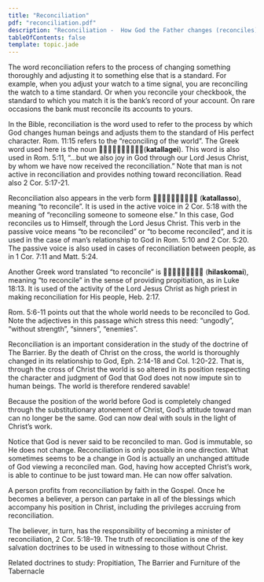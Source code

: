 ```yaml
---
title: "Reconciliation"
pdf: "reconciliation.pdf"
description: "Reconciliation -  How God the Father changes (reconciles) us to His own standards and righteousness."
tableOfContents: false
template: topic.jade
---
```


The word reconciliation refers to the process of changing something
thoroughly and adjusting it to something else that is a standard. For
example, when you adjust your watch to a time signal, you are
reconciling the watch to a time standard. Or when you reconcile your
checkbook, the standard to which you match it is the bank’s record of
your account. On rare occasions the bank must reconcile its accounts to
yours.

In the Bible, reconciliation is the word used to refer to the process by
which God changes human beings and adjusts them to the standard of His
perfect character. Rom. 11:15 refers to the “reconciling of the world”.
The Greek word used here is the noun (**katallagei**). This
word is also used in Rom. 5:11, “…but we also joy in God through our
Lord Jesus Christ, by whom we have now received the reconciliation.”
Note that man is not active in reconciliation and provides nothing
toward reconciliation. Read also 2 Cor. 5:17-21.

Reconciliation also appears in the verb form 
(**katallasso**), meaning “to reconcile”. It is used in the active voice
in 2 Cor. 5:18 with the meaning of “reconciling someone to someone
else.” In this case, God reconciles us to Himself, through the Lord
Jesus Christ. This verb in the passive voice means “to be reconciled” or
“to become reconciled”, and it is used in the case of man’s relationship
to God in Rom. 5:10 and 2 Cor. 5:20. The passive voice is also used in
cases of reconciliation between people, as in 1 Cor. 7:11 and Matt.
5:24.

Another Greek word translated “to reconcile” is 
(**hilaskomai**), meaning “to reconcile” in the sense of providing
propitiation, as in Luke 18:13. It is used of the activity of the Lord
Jesus Christ as high priest in making reconciliation for His people,
Heb. 2:17.

Rom. 5:6-11 points out that the whole world needs to be reconciled to
God. Note the adjectives in this passage which stress this need:
“ungodly”, “without strength”, “sinners”, “enemies”.

Reconciliation is an important consideration in the study of the
doctrine of The Barrier. By the death of Christ on the cross, the world
is thoroughly changed in its relationship to God, Eph. 2:14-18 and Col.
1:20-22. That is, through the cross of Christ the world is so altered in
its position respecting the character and judgment of God that God does
not now impute sin to human beings. The world is therefore rendered
savable!

Because the position of the world before God is completely changed
through the substitutionary atonement of Christ, God’s attitude toward
man can no longer be the same. God can now deal with souls in the light
of Christ’s work.

Notice that God is never said to be reconciled to man. God is immutable,
so He does not change. Reconciliation is only possible in one direction.
What sometimes seems to be a change in God is actually an unchanged
attitude of God viewing a reconciled man. God, having how accepted
Christ’s work, is able to continue to be just toward man. He can now
offer salvation.

A person profits from reconciliation by faith in the Gospel. Once he
becomes a believer, a person can partake in all of the blessings which
accompany his position in Christ, including the privileges accruing from
reconciliation.

The believer, in turn, has the responsibility of becoming a minister of
reconciliation, 2 Cor. 5:18–19. The truth of reconciliation is one of
the key salvation doctrines to be used in witnessing to those without
Christ.

Related doctrines to study: Propitiation, The Barrier and Furniture of
the Tabernacle


